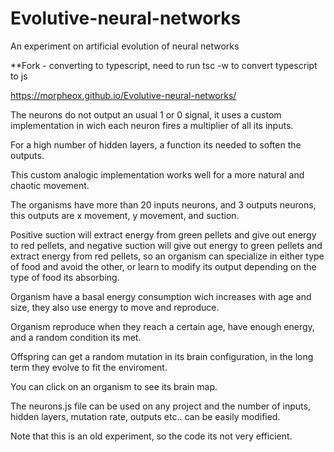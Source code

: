# Evolutive-neural-networks

An experiment on artificial evolution of neural networks

**Fork - converting to typescript, need to run tsc -w to convert typescript to js

https://morpheox.github.io/Evolutive-neural-networks/

The neurons do not output an usual 1 or 0 signal, it uses a custom implementation in wich each neuron fires a multiplier of all its inputs.

For a high number of hidden layers, a function its needed to soften the outputs.

This custom analogic implementation works well for a more natural and chaotic movement.

The organisms have more than 20 inputs neurons, and 3 outputs neurons, this outputs are x movement, y movement, and suction.

Positive suction will  extract energy from green pellets and give out energy to red pellets, and negative suction will give out energy to green pellets and extract energy from red pellets, so an organism can specialize in either type of food and avoid the other, or learn to modify its output depending on the type of food its absorbing.

Organism have a basal energy consumption wich increases with age and size, they also use energy to move and reproduce.

Organism reproduce when they reach a certain age, have enough energy, and a random condition its met.

Offspring can get a random mutation in its brain configuration, in the long term they evolve to fit the enviroment.


You can click on an organism to see its brain map.

The neurons.js file can be used on any project and the number of inputs, hidden layers, mutation rate, outputs etc.. can be easily modified.

Note that this is an old experiment, so the code its not very efficient.



